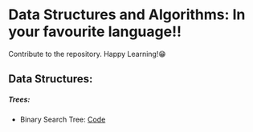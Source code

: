 # Data Structures and Algorithms: In your favourite language!! <br>

Contribute to the repository. Happy Learning!😁 <br>

## Data Structures:
##### Trees:
- Binary Search Tree: [Code](https://github.com/alfaPegasis/DSA-all/blob/8576f2f9aaeef80c43a86aaa2083121a056624b8/data_structures/bst.py)
